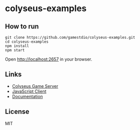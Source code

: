 # colyseus-examples

How to run
---

```
git clone https://github.com/gamestdio/colyseus-examples.git
cd colyseus-examples
npm install
npm start
```

Open [http://localhost:2657](http://localhost:2657) in your browser.

Links
---

- [Colyseus Game Server](https://github.com/gamestdio/colyseus/)
- [JavaScript Client](https://github.com/gamestdio/colyseus.js/)
- [Documentation](https://github.com/gamestdio/colyseus/wiki)

License
---

MIT
